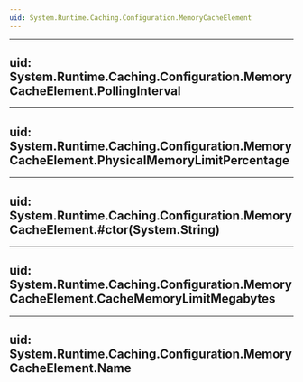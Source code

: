 ```yaml
---
uid: System.Runtime.Caching.Configuration.MemoryCacheElement
---
```


---
uid: System.Runtime.Caching.Configuration.MemoryCacheElement.PollingInterval
---

---
uid: System.Runtime.Caching.Configuration.MemoryCacheElement.PhysicalMemoryLimitPercentage
---

---
uid: System.Runtime.Caching.Configuration.MemoryCacheElement.#ctor(System.String)
---

---
uid: System.Runtime.Caching.Configuration.MemoryCacheElement.CacheMemoryLimitMegabytes
---

---
uid: System.Runtime.Caching.Configuration.MemoryCacheElement.Name
---
